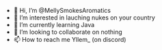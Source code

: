 - 👋 Hi, I’m @MellySmokesAromatics
- 👀 I’m interested in lauching nukes on your country
- 🌱 I’m currently learning Java
- 💞️ I’m looking to collaborate on nothing
- 📫 How to reach me Yllem_ (on discord)

<!---
MellySmokesAromatics/MellySmokesAromatics is a ✨ special ✨ repository because its `Mellasse.md` (this file) appears on your GitHub profile.
You can click the Preview link to take a look at your changes.
--->
